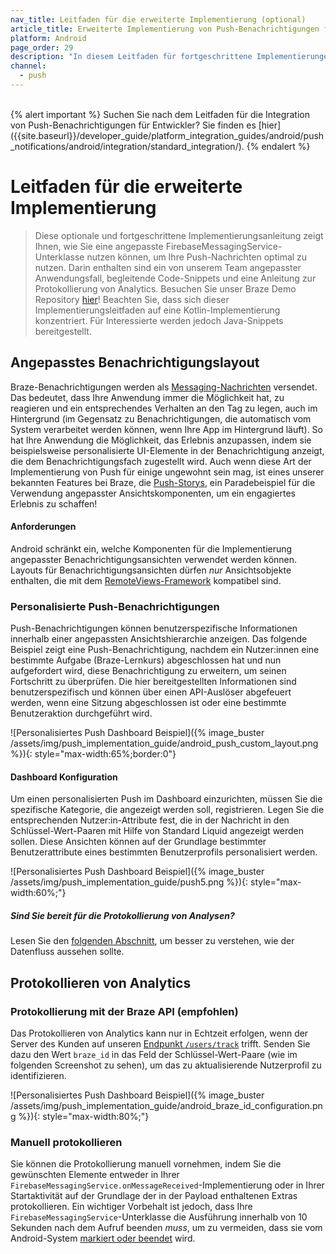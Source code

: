 ```yaml
---
nav_title: Leitfaden für die erweiterte Implementierung (optional)
article_title: Erweiterte Implementierung von Push-Benachrichtigungen für Android (optional)
platform: Android
page_order: 29
description: "In diesem Leitfaden für fortgeschrittene Implementierungen erfahren Sie, wie Sie das Layout von Push-Benachrichtigungen anpassen können, um in Ihren Nachrichten Nutzer:innen-spezifische Informationen anzuzeigen. Außerdem enthalten sind ein von unserem Team erstellter Anwendungsfall, begleitende Code-Snippets und eine Anleitung zur Protokollierung von Analytics."
channel:
  - push
---
```


<br>
{% alert important %}
Suchen Sie nach dem Leitfaden für die Integration von Push-Benachrichtigungen für Entwickler? Sie finden es [hier]({{site.baseurl}}/developer_guide/platform_integration_guides/android/push_notifications/android/integration/standard_integration/).
{% endalert %}

# Leitfaden für die erweiterte Implementierung

> Diese optionale und fortgeschrittene Implementierungsanleitung zeigt Ihnen, wie Sie eine angepasste FirebaseMessagingService-Unterklasse nutzen können, um Ihre Push-Nachrichten optimal zu nutzen. Darin enthalten sind ein von unserem Team angepasster Anwendungsfall, begleitende Code-Snippets und eine Anleitung zur Protokollierung von Analytics. Besuchen Sie unser Braze Demo Repository [hier](https://github.com/braze-inc/braze-growth-shares-android-demo-app)! Beachten Sie, dass sich dieser Implementierungsleitfaden auf eine Kotlin-Implementierung konzentriert. Für Interessierte werden jedoch Java-Snippets bereitgestellt.

## Angepasstes Benachrichtigungslayout

Braze-Benachrichtigungen werden als [Messaging-Nachrichten](https://firebase.google.com/docs/cloud-messaging/concept-options) versendet. Das bedeutet, dass Ihre Anwendung immer die Möglichkeit hat, zu reagieren und ein entsprechendes Verhalten an den Tag zu legen, auch im Hintergrund (im Gegensatz zu Benachrichtigungen, die automatisch vom System verarbeitet werden können, wenn Ihre App im Hintergrund läuft). So hat Ihre Anwendung die Möglichkeit, das Erlebnis anzupassen, indem sie beispielsweise personalisierte UI-Elemente in der Benachrichtigung anzeigt, die dem Benachrichtigungsfach zugestellt wird. Auch wenn diese Art der Implementierung von Push für einige ungewohnt sein mag, ist eines unserer bekannten Features bei Braze, die [Push-Storys]({{site.baseurl}}/user_guide/message_building_by_channel/push/advanced_push_options/push_stories/), ein Paradebeispiel für die Verwendung angepasster Ansichtskomponenten, um ein engagiertes Erlebnis zu schaffen!

#### Anforderungen

Android schränkt ein, welche Komponenten für die Implementierung angepasster Benachrichtigungsansichten verwendet werden können. Layouts für Benachrichtigungsansichten dürfen _nur_ Ansichtsobjekte enthalten, die mit dem [RemoteViews-Framework](https://developer.android.com/reference/android/widget/RemoteViews) kompatibel sind.

### Personalisierte Push-Benachrichtigungen

Push-Benachrichtigungen können benutzerspezifische Informationen innerhalb einer angepassten Ansichtshierarchie anzeigen. Das folgende Beispiel zeigt eine Push-Benachrichtigung, nachdem ein Nutzer:innen eine bestimmte Aufgabe (Braze-Lernkurs) abgeschlossen hat und nun aufgefordert wird, diese Benachrichtigung zu erweitern, um seinen Fortschritt zu überprüfen. Die hier bereitgestellten Informationen sind benutzerspezifisch und können über einen API-Auslöser abgefeuert werden, wenn eine Sitzung abgeschlossen ist oder eine bestimmte Benutzeraktion durchgeführt wird. 

![Personalisiertes Push Dashboard Beispiel]({% image_buster /assets/img/push_implementation_guide/android_push_custom_layout.png %}){: style="max-width:65%;border:0"}

#### Dashboard Konfiguration

Um einen personalisierten Push im Dashboard einzurichten, müssen Sie die spezifische Kategorie, die angezeigt werden soll, registrieren. Legen Sie die entsprechenden Nutzer:in-Attribute fest, die in der Nachricht in den Schlüssel-Wert-Paaren mit Hilfe von Standard Liquid angezeigt werden sollen. Diese Ansichten können auf der Grundlage bestimmter Benutzerattribute eines bestimmten Benutzerprofils personalisiert werden.

![Personalisiertes Push Dashboard Beispiel]({% image_buster /assets/img/push_implementation_guide/push5.png %}){: style="max-width:60%;"}

##### Sind Sie bereit für die Protokollierung von Analysen?
Lesen Sie den [folgenden Abschnitt](#logging-analytics), um besser zu verstehen, wie der Datenfluss aussehen sollte.

## Protokollieren von Analytics

### Protokollierung mit der Braze API (empfohlen)

Das Protokollieren von Analytics kann nur in Echtzeit erfolgen, wenn der Server des Kunden auf unseren [Endpunkt `/users/track`]({{site.baseurl}}/api/endpoints/user_data/post_user_track/) trifft. Senden Sie dazu den Wert `braze_id` in das Feld der Schlüssel-Wert-Paare (wie im folgenden Screenshot zu sehen), um das zu aktualisierende Nutzerprofil zu identifizieren.

![Personalisiertes Push Dashboard Beispiel]({% image_buster /assets/img/push_implementation_guide/android_braze_id_configuration.png %}){: style="max-width:80%;"}

### Manuell protokollieren 

Sie können die Protokollierung manuell vornehmen, indem Sie die gewünschten Elemente entweder in Ihrer `FirebaseMessagingService.onMessageReceived`-Implementierung oder in Ihrer Startaktivität auf der Grundlage der in der Payload enthaltenen Extras protokollieren. Ein wichtiger Vorbehalt ist jedoch, dass Ihre `FirebaseMessagingService`-Unterklasse die Ausführung innerhalb von 10 Sekunden nach dem Aufruf beenden _muss_, um zu vermeiden, dass sie vom Android-System [markiert oder beendet](https://firebase.google.com/docs/cloud-messaging/android/receive) wird. 


